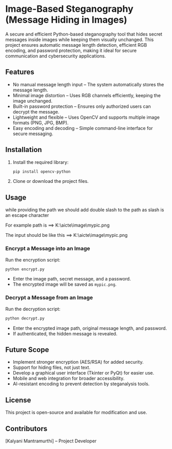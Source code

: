 # **Image-Based Steganography (Message Hiding in Images)**  

A secure and efficient Python-based steganography tool that hides secret messages inside images while keeping them visually unchanged. This project ensures automatic message length detection, efficient RGB encoding, and password protection, making it ideal for secure communication and cybersecurity applications.  

## **Features**  

- No manual message length input – The system automatically stores the message length.  
- Minimal image distortion – Uses RGB channels efficiently, keeping the image unchanged.  
- Built-in password protection – Ensures only authorized users can decrypt the message.  
- Lightweight and flexible – Uses OpenCV and supports multiple image formats (PNG, JPG, BMP).  
- Easy encoding and decoding – Simple command-line interface for secure messaging.  

## **Installation**  

1. Install the required library:  
   ```bash
   pip install opencv-python
   ```
2. Clone or download the project files.  

## **Usage**  

while providing the path we should add double slash to the path as slash is an escape character

For example path is ==>  K:\aicte\image\mypic.png

The input should be like this ==> K:\\aicte\\image\\mypic.png

### **Encrypt a Message into an Image**  
Run the encryption script:  
```bash
python encrypt.py
```  
- Enter the image path, secret message, and a password.  
- The encrypted image will be saved as `mypic.png`.  

### **Decrypt a Message from an Image**  
Run the decryption script:  
```bash
python decrypt.py
```  
- Enter the encrypted image path, original message length, and password.  
- If authenticated, the hidden message is revealed.  

## **Future Scope**  

- Implement stronger encryption (AES/RSA) for added security.  
- Support for hiding files, not just text.  
- Develop a graphical user interface (Tkinter or PyQt) for easier use.  
- Mobile and web integration for broader accessibility.  
- AI-resistant encoding to prevent detection by steganalysis tools.  

## **License**  

This project is open-source and available for modification and use.  


## **Contributors**

[Kalyani Mantramurthi] – Project Developer
